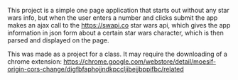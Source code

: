This project is a simple one page application that starts out without any star wars info, but when the user enters a number and clicks submit the app makes an ajax call to the https://swapi.co star wars api, which gives the app information in json form about a certain star wars character, which is then parsed and displayed on the page. 

This was made as a project for a class. It may require the downloading of a chrome extension: https://chrome.google.com/webstore/detail/moesif-origin-cors-change/digfbfaphojjndkpccljibejjbppifbc/related

